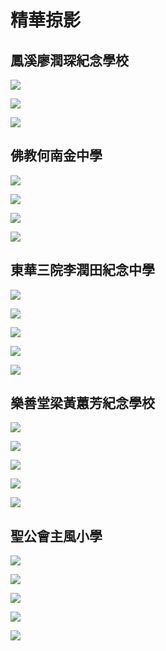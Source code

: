 # 精華掠影

## 鳳溪廖潤琛紀念學校

![](./highlights/鳳溪廖潤琛紀念學校1.JPG)

![](./highlights/鳳溪廖潤琛紀念學校2.JPG)

![](./highlights/鳳溪廖潤琛紀念學校3.JPG)

## 佛教何南金中學

![](./highlights/佛教何南金中學1.JPG)

![](./highlights/佛教何南金中學2.JPG)

![](./highlights/佛教何南金中學3.JPG)

![](./highlights/佛教何南金中學4.JPG)

## 東華三院李潤田紀念中學

![](./highlights/東華三院李潤田紀念中學1.JPG)

![](./highlights/東華三院李潤田紀念中學2.JPG)

![](./highlights/東華三院李潤田紀念中學3.JPG)

![](./highlights/東華三院李潤田紀念中學4.JPG)

![](./highlights/東華三院李潤田紀念中學5.JPG)

## 樂善堂梁黃蕙芳紀念學校

![](./highlights/樂善堂梁黃蕙芳紀念學校1.JPG)

![](./highlights/樂善堂梁黃蕙芳紀念學校2.JPG)

![](./highlights/樂善堂梁黃蕙芳紀念學校3.JPG)

![](./highlights/樂善堂梁黃蕙芳紀念學校4.JPG)

![](./highlights/樂善堂梁黃蕙芳紀念學校5.JPG)

## 聖公會主風小學

![](./highlights/聖公會主風小學1.JPG)

![](./highlights/聖公會主風小學2.JPG)

![](./highlights/聖公會主風小學3.JPG)

![](./highlights/聖公會主風小學4.JPG)

![](./highlights/聖公會主風小學5.JPG)